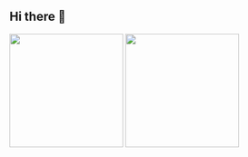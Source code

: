 ## Hi there 👋



  <img height=200 align="center" src="https://github-readme-stats.vercel.app/api?username=jacobadev&hide=prs,stars&show_icons=true&theme=catppuccin_mocha&bg_color=00000000" />

  <img height=200 align="center" src="https://github-readme-stats.vercel.app/api/top-langs/?username=jacobadev&show_icons=true&theme=catppuccin_mocha&bg_color=00000000&exclude_repo=dotfiles&layout=compact&langs_count=8&card_width=320" />

<!--
**Jacobadev/Jacobadev** is a ✨ _special_ ✨ repository because its `README.md` (this file) appears on your GitHub profile.

Here are some ideas to get you started:

- 🔭 I’m currently working on ...
- 🌱 I’m currently learning ...
- 👯 I’m looking to collaborate on ...
- 🤔 I’m looking for help with ...
- 💬 Ask me about ...
- 📫 How to reach me: ...
- 😄 Pronouns: ...
- ⚡ Fun fact: ...
-->
